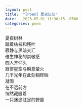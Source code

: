 ```yaml
---
layout: post
title:  "[Poem] 夏夜记忆"
date:   2023-05-01 11:30:15 -0500
categories: poem
---
```


夏夜树林\
踏着枯枝和残叶\
寂静与黑暗交汇\
催生神秘的崇敬感\
四人齐仰头\
寂寥星空与瞬息萤火\
几千光年在此刻相辉映\
凝固\
在不远前方\
悄然藏匿着\
一只迷途驻足的野鹿
